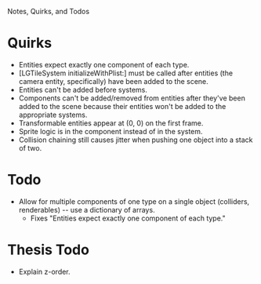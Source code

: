 Notes, Quirks, and Todos

# Quirks

* Entities expect exactly one component of each type.
* [LGTileSystem initializeWithPlist:] must be called after entities (the camera entity, specifically) have been added to the scene.
* Entities can't be added before systems.
* Components can't be added/removed from entities after they've been added to the scene because their entities won't be added to the appropriate systems.
* Transformable entities appear at (0, 0) on the first frame.
* Sprite logic is in the component instead of in the system.
* Collision chaining still causes jitter when pushing one object into a stack of two.

# Todo

* Allow for multiple components of one type on a single object (colliders, renderables) -- use a dictionary of arrays.
	* Fixes "Entities expect exactly one component of each type."

# Thesis Todo

* Explain z-order.